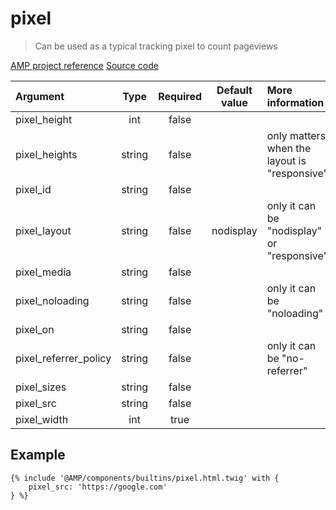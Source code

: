 # pixel
> Can be used as a typical tracking pixel to count pageviews

[AMP project reference][1]
[Source code][2]

| Argument              | Type       | Required | Default value | More information                              | 
|:----------------------|:----------:|:--------:|:-------------:|:----------------------------------------------|
| pixel_height          | int        | false    |               |                                               |
| pixel_heights         | string     | false    |               | only matters when the layout is "responsive"  |
| pixel_id              | string     | false    |               |                                               |
| pixel_layout          | string     | false    | nodisplay     | only it can be "nodisplay" or "responsive"    |
| pixel_media           | string     | false    |               |                                               |
| pixel_noloading       | string     | false    |               | only it can be "noloading"                    |
| pixel_on              | string     | false    |               |                                               |
| pixel_referrer_policy | string     | false    |               | only it can be "no-referrer"                  |
| pixel_sizes           | string     | false    |               |                                               |
| pixel_src             | string     | false    |               |                                               |
| pixel_width           | int        | true     |               |                                               |

## Example

```twig
{% include '@AMP/components/builtins/pixel.html.twig' with {
    pixel_src: 'https://google.com'
} %}
```
[1]: https://github.com/ampproject/amphtml/blob/master/builtins/amp-pixel.md
[2]: https://github.com/benatespina/AMPTwigTheme/blob/master/templates/components/builtins/pixel.html.twig
